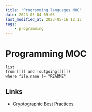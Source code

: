 ```yaml
---
title: 'Programming languages MOC'
date: 2023-05-04 09:05
last_modified_at: 2023-05-16 12:13
tags:
    - programming
---
```


# Programming MOC

```dataview
list
from [[]] and !outgoing([[]])
where file.name != "README"
```

## Links

-   [Cryptographic Best Practices](https://gist.github.com/atoponce/07d8d4c833873be2f68c34f9afc5a78a)

